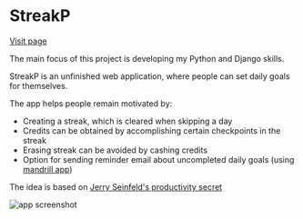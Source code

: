# StreakP

[Visit page](http://katkelemen.pythonanywhere.com/login/?next=/goal/24/)

The main focus of this project is developing my Python and Django skills. 

StreakP is an unfinished web application, where people can set daily goals for themselves.

The app helps people remain motivated by:
- Creating a streak, which is cleared when skipping a day
- Credits can be obtained by accomplishing certain checkpoints in the streak
- Erasing streak can be avoided by cashing credits
- Option for sending reminder email about uncompleted daily goals (using [mandrill app](https://mandrillapp.com/))

The idea is based on [Jerry Seinfeld's productivity secret](http://lifehacker.com/281626/jerry-seinfelds-productivity-secret)

![app screenshot](https://cloud.githubusercontent.com/assets/9272148/12095572/6d379da8-b307-11e5-8c41-6713b27dd306.png)
